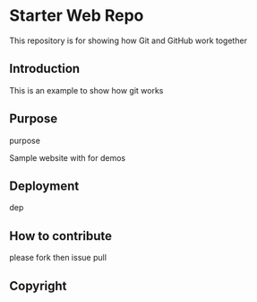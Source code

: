 # Starter Web Repo

This repository is for showing how Git and GitHub work together

## Introduction

This is an example to show how git works

## Purpose

purpose

Sample website with  for demos

## Deployment

dep

## How to contribute
please fork  then issue pull 

## Copyright